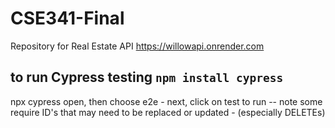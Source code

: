 # CSE341-Final
Repository for Real Estate API
https://willowapi.onrender.com

## to run Cypress testing `npm install cypress`
 npx cypress open, then
 choose e2e - next, 
 click on test to run --
 note some require ID's that may need to be replaced or updated - (especially DELETEs)
